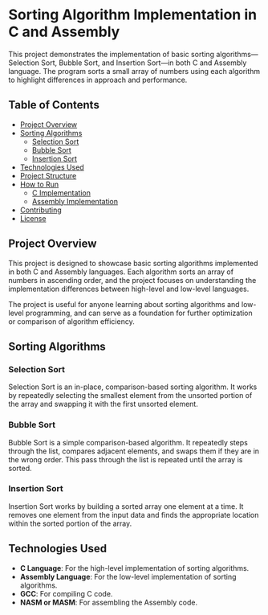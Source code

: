 # Sorting Algorithm Implementation in C and Assembly

This project demonstrates the implementation of basic sorting algorithms—Selection Sort, Bubble Sort, and Insertion Sort—in both C and Assembly language. The program sorts a small array of numbers using each algorithm to highlight differences in approach and performance.

## Table of Contents
- [Project Overview](#project-overview)
- [Sorting Algorithms](#sorting-algorithms)
  - [Selection Sort](#selection-sort)
  - [Bubble Sort](#bubble-sort)
  - [Insertion Sort](#insertion-sort)
- [Technologies Used](#technologies-used)
- [Project Structure](#project-structure)
- [How to Run](#how-to-run)
  - [C Implementation](#c-implementation)
  - [Assembly Implementation](#assembly-implementation)
- [Contributing](#contributing)
- [License](#license)

## Project Overview
This project is designed to showcase basic sorting algorithms implemented in both C and Assembly languages. Each algorithm sorts an array of numbers in ascending order, and the project focuses on understanding the implementation differences between high-level and low-level languages.

The project is useful for anyone learning about sorting algorithms and low-level programming, and can serve as a foundation for further optimization or comparison of algorithm efficiency.

## Sorting Algorithms
### Selection Sort
Selection Sort is an in-place, comparison-based sorting algorithm. It works by repeatedly selecting the smallest element from the unsorted portion of the array and swapping it with the first unsorted element.

### Bubble Sort
Bubble Sort is a simple comparison-based algorithm. It repeatedly steps through the list, compares adjacent elements, and swaps them if they are in the wrong order. This pass through the list is repeated until the array is sorted.

### Insertion Sort
Insertion Sort works by building a sorted array one element at a time. It removes one element from the input data and finds the appropriate location within the sorted portion of the array.

## Technologies Used
- **C Language**: For the high-level implementation of sorting algorithms.
- **Assembly Language**: For the low-level implementation of sorting algorithms.
- **GCC**: For compiling C code.
- **NASM or MASM**: For assembling the Assembly code.
